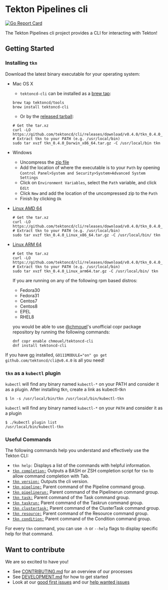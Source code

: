 # Tekton Pipelines cli

[![Go Report Card](https://goreportcard.com/badge/tektoncd/cli)](https://goreportcard.com/report/tektoncd/cli)

The Tekton Pipelines cli project provides a CLI for interacting with
Tekton!

## Getting Started

### Installing `tkn`

Download the latest binary executable for your operating system:

* Mac OS X

  - `tektoncd-cli` can be installed as a [brew tap](https://brew.sh):

  ```shell
  brew tap tektoncd/tools
  brew install tektoncd-cli
  ```

  - Or by the [released tarball](https://github.com/tektoncd/cli/releases/download/v0.4.0/tkn_0.4.0_Darwin_x86_64.tar.gz):

  ```shell
  # Get the tar.xz
  curl -LO https://github.com/tektoncd/cli/releases/download/v0.4.0/tkn_0.4.0_Darwin_x86_64.tar.gz
  # Extract tkn to your PATH (e.g. /usr/local/bin)
  sudo tar xvzf tkn_0.4.0_Darwin_x86_64.tar.gz -C /usr/local/bin tkn
  ```

* Windows

  - Uncompress the [zip file](https://github.com/tektoncd/cli/releases/download/v0.4.0/tkn_0.4.0_Windows_x86_64.zip)
  - Add the location of where the executable is to your `Path` by opening `Control Panel>System and Security>System>Advanced System Settings`
  - Click on `Environment Variables`, select the `Path` variable, and click `Edit`
  - Click `New` and add the location of the uncompressed zip to the `Path`
  - Finish by clicking `Ok`

* [Linux AMD 64](https://github.com/tektoncd/cli/releases/download/v0.4.0/tkn_0.4.0_Linux_x86_64.tar.gz)

  ```shell
  # Get the tar.xz
  curl -LO https://github.com/tektoncd/cli/releases/download/v0.4.0/tkn_0.4.0_Linux_x86_64.tar.gz
  # Extract tkn to your PATH (e.g. /usr/local/bin)
  sudo tar xvzf tkn_0.4.0_Linux_x86_64.tar.gz -C /usr/local/bin/ tkn
  ```

* [Linux ARM 64](https://github.com/tektoncd/cli/releases/download/v0.4.0/tkn_0.4.0_Linux_arm64.tar.gz)

  ```shell
  # Get the tar.xz
  curl -LO https://github.com/tektoncd/cli/releases/download/v0.4.0/tkn_0.4.0_Linux_arm64.tar.gz
  # Extract tkn to your PATH (e.g. /usr/local/bin)
  sudo tar xvzf tkn_0.4.0_Linux_arm64.tar.gz -C /usr/local/bin/ tkn
  ```

  If you are running on any of the following rpm based distros:

  * Fedora30
  * Fedora31
  * Centos7
  * Centos8
  * EPEL
  * RHEL8

  you would be able to use [@chmouel](https://github.com/chmouel)'s unofficial copr package
  repository by running the following commands:

  ```shell
  dnf copr enable chmouel/tektoncd-cli
  dnf install tektoncd-cli
  ```

If you have [go](https://golang.org/) installed, `GO111MODULE="on" go get github.com/tektoncd/cli@v0.4.0` is all you need!

### `tkn` as a `kubectl` plugin

`kubectl` will find any binary named `kubectl-*` on your PATH and consider it as a plugin.
After installing tkn, create a link as kubectl-tkn
  ```shell
$ ln -s /usr/local/bin/tkn /usr/local/bin/kubectl-tkn
  ```

`kubectl` will find any binary named `kubectl-*` on your `PATH` and consider it as a plugin

  ```shell
$ ./kubectl plugin list
/usr/local/bin/kubectl-tkn
  ```

### Useful Commands

The following commands help you understand and effectively use the Tekton CLI:

 * `tkn help:` Displays a list of the commands with helpful information.
 * [`tkn completion:`](docs/cmd/tkn_completion.md) Outputs a BASH or ZSH completion script for `tkn` to allow command completion with Tab.
 * [`tkn version:`](docs/cmd/tkn_version.md) Outputs the cli version.
 * [`tkn pipeline:`](docs/cmd/tkn_pipeline.md) Parent command of the Pipeline command group.
 * [`tkn pipelinerun:`](docs/cmd/tkn_pipelinerun.md) Parent command of the Pipelinerun command group.
 * [`tkn task:`](docs/cmd/tkn_task.md) Parent command of the Task command group.
 * [`tkn taskrun:`](docs/cmd/tkn_taskrun.md) Parent command of the Taskrun command group.
 * [`tkn clustertask:`](docs/cmd/tkn_clustertask.md) Parent command of the ClusterTask command group.
 * [`tkn resource:`](docs/cmd/tkn_resource.md) Parent command of the Resource command group.
 * [`tkn condition:`](docs/cmd/tkn_condition.md) Parent command of the Condition command group.

For every `tkn` command, you can use `-h` or `--help` flags to display specific help for that command.

## Want to contribute

We are so excited to have you!

- See [CONTRIBUTING.md](CONTRIBUTING.md) for an overview of our processes
- See [DEVELOPMENT.md](DEVELOPMENT.md) for how to get started
- Look at our
  [good first issues](https://github.com/tektoncd/cli/issues?q=is%3Aissue+is%3Aopen+label%3A%22good+first+issue%22)
  and our
  [help wanted issues](https://github.com/tektoncd/cli/issues?q=is%3Aissue+is%3Aopen+label%3A%22help+wanted%22)
